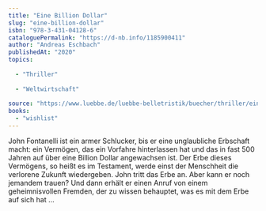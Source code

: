 ```yaml
---
title: "Eine Billion Dollar"
slug: "eine-billion-dollar"
isbn: "978-3-431-04128-6"
cataloguePermalink: "https://d-nb.info/1185900411"
author: "Andreas Eschbach"
publishedAt: "2020"
topics:
  
  - "Thriller"
    
  - "Weltwirtschaft"
    
source: "https://www.luebbe.de/luebbe-belletristik/buecher/thriller/eine-billion-dollar/id_10217806"
books: 
  - "wishlist"
---
```

John Fontanelli ist ein armer Schlucker, bis er eine unglaubliche Erbschaft 
macht: ein Vermögen, das ein Vorfahre hinterlassen hat und das in fast 500 
Jahren auf über eine Billion Dollar angewachsen ist. Der Erbe dieses 
Vermögens, so heißt es im Testament, werde einst der Menschheit die verlorene 
Zukunft wiedergeben. John tritt das Erbe an. Aber kann er noch jemandem 
trauen? Und dann erhält er einen Anruf von einem geheimnisvollen Fremden, der 
zu wissen behauptet, was es mit dem Erbe auf sich hat ...